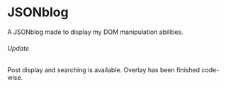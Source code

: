 # JSONblog
A JSONblog made to display my DOM manipulation abilities.

###### Update
Post display and searching is available. Overlay has been finished code-wise.
